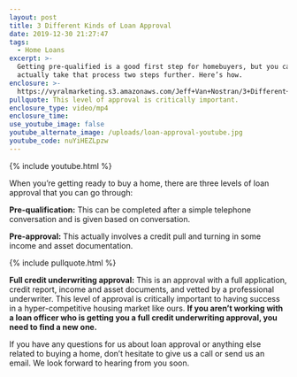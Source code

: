 ```yaml
---
layout: post
title: 3 Different Kinds of Loan Approval
date: 2019-12-30 21:27:47
tags:
  - Home Loans
excerpt: >-
  Getting pre-qualified is a good first step for homebuyers, but you can
  actually take that process two steps further. Here’s how.
enclosure: >-
  https://vyralmarketing.s3.amazonaws.com/Jeff+Van+Nostran/3+Different+Kinds+of+Loan+Approval.mp4
pullquote: This level of approval is critically important.
enclosure_type: video/mp4
enclosure_time:
use_youtube_image: false
youtube_alternate_image: /uploads/loan-approval-youtube.jpg
youtube_code: nuYiHEZLpzw
---
```


{% include youtube.html %}

When you’re getting ready to buy a home, there are three levels of loan approval that you can go through:

**Pre-qualification:** This can be completed after a simple telephone conversation and is given based on conversation.

**Pre-approval:** This actually involves a credit pull and turning in some income and asset documentation.

{% include pullquote.html %}

**Full credit underwriting approval:** This is an approval with a full application, credit report, income and asset documents, and vetted by a professional underwriter. This level of approval is critically important to having success in a hyper-competitive housing market like ours. **If you aren’t working with a loan officer who is getting you a full credit underwriting approval, you need to find a new one.**

If you have any questions for us about loan approval or anything else related to buying a home, don’t hesitate to give us a call or send us an email. We look forward to hearing from you soon.